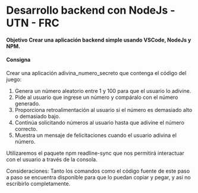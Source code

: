 <h1>Desarrollo backend con NodeJs - UTN - FRC</h1>

<h4>Objetivo Crear una aplicación backend simple usando VSCode, NodeJs y NPM.</h4> 

<h4>Consigna</h4> 
Crear una aplicación adivina_numero_secreto que contenga el código del juego:
<ol>
  <li>Genera un número aleatorio entre 1 y 100 para que el usuario lo adivine.</li>
  <li>Pide al usuario que ingrese un número y compáralo con el número generado.</li>
  <li>Proporciona retroalimentación al usuario si el número es demasiado alto o demasiado bajo.</li>
  <li>Continúa solicitando números al usuario hasta que adivine el número correcto.</li>
  <li>Muestra un mensaje de felicitaciones cuando el usuario adivina el número.</li>
</ol>

Utilizaremos el paquete npm readline-sync que nos permitirá interactuar con el usuario a través de
la consola.

Consideraciones:
Tanto los comandos como el código fuente de este paso a paso se encuentra disponible para
que lo puedan copiar y pegar, y así no escribirlo completamente.
